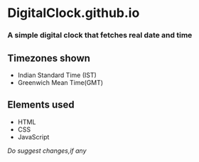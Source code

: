 # DigitalClock.github.io
### A simple digital clock that fetches real date and time
## Timezones shown
- Indian Standard Time (IST)
- Greenwich Mean Time(GMT)
## Elements used
- HTML
- CSS
- JavaScript

_Do suggest changes,if any_
